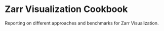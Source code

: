 # Zarr Visualization Cookbook

Reporting on different approaches and benchmarks for Zarr Visualization.
